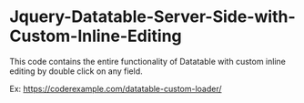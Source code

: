 # Jquery-Datatable-Server-Side-with-Custom-Inline-Editing
This code contains the entire functionality of Datatable with custom inline editing by double click on any field.

Ex:
https://coderexample.com/datatable-custom-loader/
